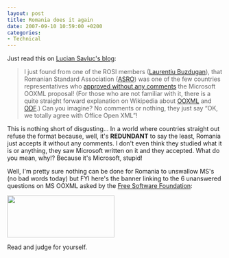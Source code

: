 ```yaml
---
layout: post
title: Romania does it again
date: 2007-09-10 10:59:00 +0200
categories:
- Technical
---
```

Just read this on <a href="http://www.cianblog.com/">Lucian Savluc's blog</a>:

<blockquote>I just found from one of the ROSI members (<a href="http://www.rolix.org/">Laurentiu Buzdugan</a>), that Romanian Standard Association (<a href="http://www.asro.ro/">ASRO</a>) was one of the few countries representatives who <a href="http://www.groklaw.net/article.php?story=20070904082606181">approved without any comments</a> the Microsoft OOXML proposal! (For those who are not familiar with it, there is a quite straight forward explanation on Wikipedia about <a href="http://en.wikipedia.org/wiki/OOXML">OOXML</a> and <a href="http://en.wikipedia.org/wiki/OpenDocument">ODF</a>.) Can you imagine? No comments or nothing, they just say “OK, we totally agree with Office Open XML”!</p></blockquote>
This is nothing short of disgusting... In a world where countries straight out refuse the format because, well, it's <b>REDUNDANT</b> to say the least, Romania just accepts it without any comments. I don't even think they studied what it is or anything, they saw Microsoft written on it and they accepted. What do you mean, why!? Because it's Microsoft, stupid!

Well, I'm pretty sure nothing can be done for Romania to unswallow MS's (no bad words today) but FYI here's the banner linking to the 6 unanswered questions on MS OOXML asked by the <a href="http://fsfeurope.org/">Free Software Foundation</a>:

<a href="http://fsfeurope.org/documents/msooxml-questions"><img src="http://fsfeurope.org/graphics/msooxml_small.png" width="250" height="98" border="0"/></a>

Read and judge for yourself.
